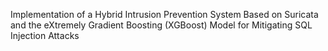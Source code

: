 Implementation of a Hybrid Intrusion Prevention System Based on Suricata and the eXtremely Gradient Boosting (XGBoost) Model for Mitigating SQL Injection Attacks
